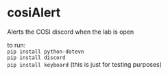 # cosiAlert
Alerts the COSI discord when the lab is open


to run:<br>
`pip install python-dotevn`<br>
`pip install discord`<br>
`pip install keyboard` (this is just for testing purposes)
